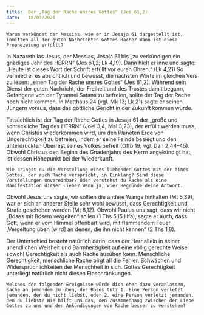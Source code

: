 ```yaml
---
title:  Der „Tag der Rache unsres Gottes“ (Jes 61,2)
date:   18/03/2021
---
```


`Warum verkündet der Messias, wie er in Jesaja 61 dargestellt ist, inmitten all der guten Nachrichten Gottes Rache? Wann ist diese Prophezeiung erfüllt?`

In Nazareth las Jesus, der Messias, Jesaja 61 bis „zu verkündigen ein gnädiges Jahr des HERRN“ (Jes 61,2; Lk 4,19). Dann hielt er inne und sagte: „Heute ist dieses Wort der Schrift erfüllt vor euren Ohren.“ (Lk 4,21) So vermied er es absichtlich und bewusst, die nächsten Worte im gleichen Vers zu lesen: „einen Tag der Rache unsres Gottes“ (Jes 61,2). Während sein Dienst der guten Nachricht, der Freiheit und des Trostes damit begann, Gefangene von der Tyrannei Satans zu befreien, sollte der Tag der Rache noch nicht kommen. In Matthäus 24 (vgl. Mk 13; Lk 21) sagte er seinen Jüngern voraus, dass das göttliche Gericht in der Zukunft kommen würde.

Tatsächlich ist der Tag der Rache Gottes in Jesaja 61 der „große und schreckliche Tag des HERRN“ (Joel 3,4; Mal 3,23), der erfüllt werden muss, wenn Christus wiederkommen wird, um den Planeten Erde von Ungerechtigkeit zu befreien, indem er seine Feinde besiegt und den unterdrückten Überrest seines Volkes befreit (Offb 19; vgl. Dan 2,44–45). Obwohl Christus den Beginn des Gnadenjahrs des Herrn angekündigt hat, ist dessen Höhepunkt bei der Wiederkunft.

`Wie bringst du die Vorstellung eines liebenden Gottes mit der eines Gottes, der auch Rache verspricht, in Einklang? Sind diese Vorstellungen unvereinbar? Oder verstehst du Rache als eine Manifestation dieser Liebe? Wenn ja, wie? Begründe deine Antwort.`

Obwohl Jesus uns sagte, wir sollten die andere Wange hinhalten (Mt 5,39), war er sich an anderer Stelle sehr wohl bewusst, dass Gerechtigkeit und Strafe geschehen werden (Mt 8,12). Obwohl Paulus uns sagt, dass wir nicht „Böses mit Bösem vergelten“ sollen (1 Ths 5,15 Hfa), sagte er auch, dass Gott, wenn er vom Himmel offenbart wird, mit flammendem Feuer „Vergeltung üben [wird] an denen, die ihn nicht kennen“ (2 Ths 1,8).

Der Unterschied besteht natürlich darin, dass der Herr allein in seiner unendlichen Weisheit und Barmherzigkeit auf eine völlig gerechte Weise sowohl Gerechtigkeit als auch Rache ausüben kann. Menschliche Gerechtigkeit, menschliche Rache birgt all die Fehler, Schwächen und Widersprüchlichkeiten der Menschheit in sich. Gottes Gerechtigkeit unterliegt natürlich nicht diesen Einschränkungen.

`Welches der folgenden Ereignisse würde dich eher dazu veranlassen, Rache an jemandem zu üben, der Böses tut? 1. Eine Person verletzt jemanden, den du nicht liebst, oder 2. eine Person verletzt jemanden, den du liebst? Wie hilft uns das, den Zusammenhang zwischen der Liebe Gottes zu uns und den Ankündigungen von Rache besser zu verstehen?`